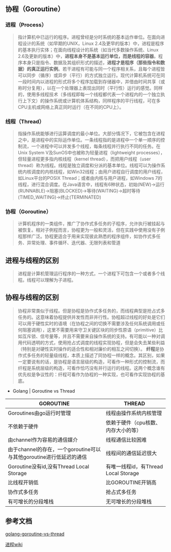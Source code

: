 ## 协程（Goroutine）
### 进程（Process）
> 指计算机中已运行的程序。进程曾经是分时系统的基本运作单位。在面向进程设计的系统（如早期的UNIX，Linux 2.4及更早的版本）中，进程是程序的基本执行实体；在面向线程设计的系统（如当代多数操作系统、Linux 2.6及更新的版本）中，**进程本身不是基本运行单位，而是线程的容器**。程序本身只是指令、数据及其组织形式的描述，**进程才是程序（那些指令和数据）的真正运行实例**。若干进程有可能与同一个程序相关系，且每个进程皆可以同步（循序）或异步（平行）的方式独立运行。现代计算机系统可在同一段时间内以进程的形式将多个程序加载到存储器中，并借由时间共享（或称时分复用），以在一个处理器上表现出同时（平行性）运行的感觉。同样的，使用多线程技术（多线程即每一个线程都代表一个进程内的一个独立执行上下文）的操作系统或计算机体系结构，同样程序的平行线程，可在多CPU主机或网络上真正同时运行（在不同的CPU上）。
### 线程（Thread）
> 指操作系统能够进行运算调度的最小单位。大部分情况下，它被包含在进程之中，是进程中的实际运作单位。一条线程指的是进程中一个单一顺序的控制流，一个进程中可以并发多个线程，每条线程并行执行不同的任务。在Unix System V及SunOS中也被称为轻量进程（lightweight processes），但轻量进程更多指内核线程（kernel thread），而把用户线程（user thread）称为线程。线程是独立调度和分派的基本单位。线程可以为操作系统内核调度的内核线程，如Win32线程；由用户进程自行调度的用户线程，如Linux平台的POSIX Thread；或者由内核与用户进程，如Windows 7的线程，进行混合调度。在Java语言中，线程有6种状态，初始(NEW)->运行(RUNNABLE)->阻塞(BLOCKED)->等待(WAITING)->超时等待(TIMED_WAITING)->终止(TERMINATED)
### 协程（Goroutine）
> 计算机程序的一类组件，推广了协作式多任务的子程序，允许执行被挂起与被恢复。相对子例程而言，协程更为一般和灵活，但在实践中使用没有子例程那样广泛。协程更适合于用来实现彼此熟悉的程序组件，如协作式多任务、异常处理、事件循环、迭代器、无限列表和管道
## 进程与线程的区别
> 进程是计算机管理运行程序的一种方式，一个进程下可包含一个或者多个线程。线程可以理解为子进程。
## 协程与线程的区别
> 协程非常类似于线程。但是协程是协作式多任务的，而线程典型是抢占式多任务的。这意味着协程提供并发性而非并行性。协程超过线程的好处是它们可以用于硬性实时的语境（在协程之间的切换不需要涉及任何系统调用或任何阻塞调用），这里不需要用来守卫关键区块的同步性原语（primitive）比如互斥锁、信号量等，并且不需要来自操作系统的支持。有可能以一种对调用代码透明的方式，使用抢占式调度的线程实现协程，但是会失去某些利益（特别是对硬性实时操作的适合性和相对廉价的相互之间切换）。
**纤程**是协作式多任务的轻量级线程，本质上描述了同协程一样的概念。其区别，如果一定要说有的话，是协程是语言层级的构造，可看作一种形式的控制流，而纤程是系统层级的构造，可看作恰巧没有并行运行的线程。这两个概念谁有优先权是争议性的：纤程可看作为协程的一种实现，也可看作实现协程的基底。
* Golang | Goroutine vs Thread

| GOROUTINE | THREAD |
| ------ | ------ |
| Goroutines由go运行时管理 | 线程由操作系统内核管理 |
| 不依赖于硬件 | 依赖于硬件（cpu核数、内存大小的等） |  
| 由channel作为容易的通信媒介 | 线程通信比较困难 |  
| 由于channel的存在，一个goroutine可以与其他goroutine进行低延迟的通信 | 线程间的通信延迟很大 | 
|Goroutine没有id,没有Thread Local Storage|有唯一线程id，有Thread Local Storage|
|比线程开销低|比GOROUTINE开销高|
|协作式多任务|抢占式多任务|
|有可增长的分段堆栈|无可增长的分段堆栈|
## 参考文档
[golang-goroutine-vs-thread](https://www.geeksforgeeks.org/golang-goroutine-vs-thread/)

[进程wiki](https://zh.wikipedia.org/wiki/%E8%A1%8C%E7%A8%8B)

